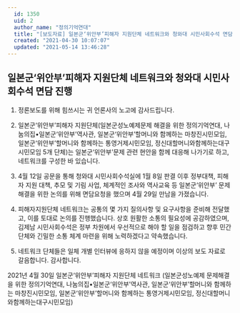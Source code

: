 ```yaml
---
  id: 1350
  uid: 2
  author_name: "정의기억연대"
  title: "[보도자료] 일본군‘위안부’피해자 지원단체 네트워크와 청와대 시민사회수석 면담 진행"
  created: "2021-04-30 10:07:07"
  updated: "2021-05-14 13:46:28"
---
```

**일본군‘위안부’피해자 지원단체 네트워크와 청와대 시민사회수석 면담 진행**
-------------------------------------------

1. 정론보도를 위해 힘쓰시는 귀 언론사의 노고에 감사드립니다.

2. 일본군‘위안부’피해자 지원단체(일본군성노예제문제 해결을 위한 정의기억연대, 나눔의집•일본군‘위안부’역사관, 일본군‘위안부’할머니와 함께하는 마창진시민모임, 일본군‘위안부’할머니와 함께하는 통영거제시민모임, 정신대할머니와함께하는대구시민모임 5개 단체)는 일본군‘위안부’문제 관련 현안을 함께 대응해 나가기로 하고, 네트워크를 구성한 바 있습니다.

3. 4월 12일 공문을 통해 청와대 시민사회수석실에 1월 8일 판결 이후 정부대책, 피해자 지원 대책, 추모 및 기림 사업, 체계적인 조사와 역사교육 등 일본군‘위안부’ 문제 해결을 위한 논의를 위해 면담요청을 했으며 4월 29일 만남을 가졌습니다.

4. 피해자지원단체 네트워크는 공통의 몇 가지 질의사항 및 요구사항을 준비해 전달했고, 이를 토대로 논의를 진행했습니다. 상호 원활한 소통의 필요성에 공감하였으며, 김제남 시민사회수석은 정부 차원에서 우선적으로 해야 할 일을 점검하고 향후 민간단체와 긴밀한 소통 체계 마련을 위해 노력하겠다고 약속했습니다. 

5. 네트워크 단체들은 일체 개별 인터뷰에 응하지 않을 예정이며 이상의 보도 자료로 갈음합니다. 감사합니다.

2021년 4월 30일
일본군‘위안부’피해자 지원단체 네트워크
(일본군성노예제 문제해결을 위한 정의기억연대, 나눔의집•일본군‘위안부’역사관, 일본군‘위안부’할머니와 함께하는 마창진시민모임, 일본군‘위안부’할머니와 함께하는 통영거제시민모임, 정신대할머니와함께하는대구시민모임)
